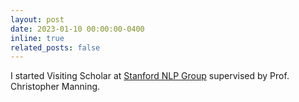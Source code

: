 ```yaml
---
layout: post
date: 2023-01-10 00:00:00-0400
inline: true
related_posts: false
---
```


I started Visiting Scholar at [Stanford NLP Group](https://nlp.stanford.edu/) supervised by Prof. Christopher Manning.
